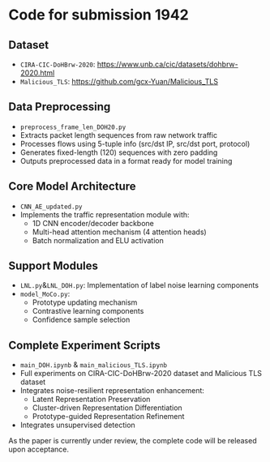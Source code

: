 # Code for submission 1942

## Dataset
- `CIRA-CIC-DoHBrw-2020`: https://www.unb.ca/cic/datasets/dohbrw-2020.html
- `Malicious_TLS`: https://github.com/gcx-Yuan/Malicious_TLS
  
## Data Preprocessing
- `preprocess_frame_len_DOH20.py`
 - Extracts packet length sequences from raw network traffic
 - Processes flows using 5-tuple info (src/dst IP, src/dst port, protocol)
 - Generates fixed-length (120) sequences with zero padding
 - Outputs preprocessed data in a format ready for model training

## Core Model Architecture
- `CNN_AE_updated.py`
 - Implements the traffic representation module with:
   - 1D CNN encoder/decoder backbone
   - Multi-head attention mechanism (4 attention heads) 
   - Batch normalization and ELU activation

## Support Modules
- `LNL.py`&`LNL_DOH.py`: Implementation of label noise learning components
- `model_MoCo.py`: 
  - Prototype updating mechanism
  - Contrastive learning components
  - Confidence sample selection

## Complete Experiment Scripts
- `main_DOH.ipynb` & `main_malicious_TLS.ipynb`
 - Full experiments on CIRA-CIC-DoHBrw-2020 dataset and Malicious TLS dataset
 - Integrates noise-resilient representation enhancement:
   - Latent Representation Preservation 
   - Cluster-driven Representation Differentiation 
   - Prototype-guided Representation Refinement
- Integrates unsupervised detection

As the paper is currently under review, the complete code will be released upon acceptance.
